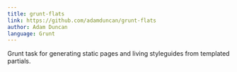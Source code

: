 ```yaml
---
title: grunt-flats
link: https://github.com/adamduncan/grunt-flats
author: Adam Duncan
language: Grunt
---
```


Grunt task for generating static pages and living styleguides from templated partials.